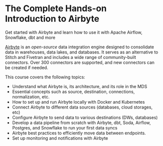 # The Complete Hands-on Introduction to Airbyte
Get started with Airbyte and learn how to use it with Apache Airflow, Snowflake, dbt and more

[Airbyte](https://airbyte.com/) is an *open-source* data integration engine designed to consolidate data in warehouses, data lakes, and databases. It serves as an alternative to Stitch and Fivetran and includes a wide range of community-built connectors. Over 300 connectors are supported, and new connectors can be created if needed.

This course covers the following topics:

- Understand what Airbyte is, its architecture, and its role in the MDS
- Essential concepts such as source, destination, connections, normalization, etc.
- How to set up and run Airbyte locally with Docker and Kubernetes
- Connect Airbyte to different data sources (databases, cloud storages, etc)
- Configure Airbyte to send data to various destinations (DWs, databases)
- Develop a data pipeline from scratch with Airbyte, dbt, Soda, Airflow, Postgres, and Snowflake to run your first data syncs
- Airbyte best practices to efficiently move data between endpoints.
- Set up monitoring and notifications with Airbyte
